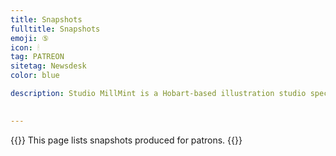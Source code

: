 ```yaml
---
title: Snapshots
fulltitle: Snapshots
emoji: ⑤
icon: 🕯
tag: PATREON
sitetag: Newsdesk
color: blue

description: Studio MillMint is a Hobart-based illustration studio specialising in utopian fiction.

 
---
```

{{<note panel>}}
This page lists snapshots produced for patrons.
{{</note>}}
